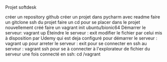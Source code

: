 Projet softdesk

créer un repository github
créer un projet dans pycharm avec readme
faire un gitclone ssh du projet
faire un cd pour se placer dans le projet nouvellement créé
faire un vagrant init ubuntu/bionic64
Démarrer le serveur: vagrant up
Éteindre le serveur : exit
modifier le fichier par celui mis à disposition par Udemy qui est deja configuré
pour démarrer le serveur : vagrant up
pour arreter le serveur : exit
pour se connecter en ssh au serveur : vagrant ssh
pour se à connecter à l'explorateur de fichier du serveur une fois connecté en ssh: cd /vagrant
